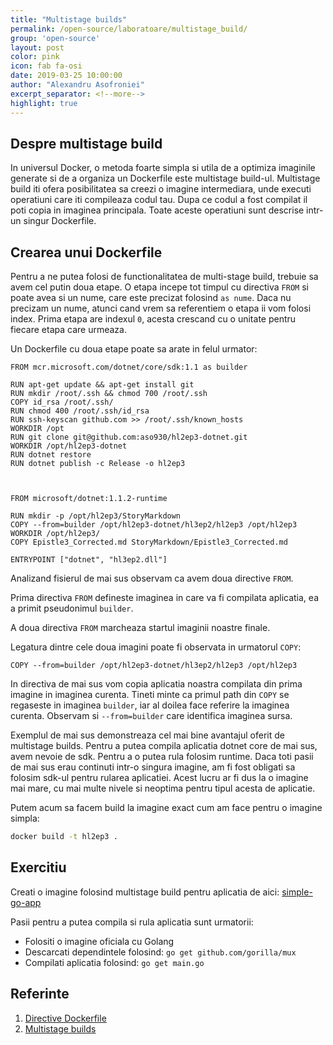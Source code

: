 ```yaml
---
title: "Multistage builds"
permalink: /open-source/laboratoare/multistage_build/
group: 'open-source'
layout: post
color: pink
icon: fab fa-osi
date: 2019-03-25 10:00:00
author: "Alexandru Asofroniei"
excerpt_separator: <!--more-->
highlight: true
---
```


## Despre multistage build

In universul Docker, o metoda foarte simpla si utila de a optimiza imaginile generate si de a organiza un Dockerfile este multistage build-ul.
Multistage build iti ofera posibilitatea sa creezi o imagine intermediara, unde executi operatiuni care iti compileaza codul tau. Dupa ce codul a fost compilat il poti copia in imaginea principala. Toate aceste operatiuni sunt descrise intr-un singur Dockerfile.

## Crearea unui Dockerfile 

Pentru a ne putea folosi de functionalitatea de multi-stage build, trebuie sa avem cel putin doua etape. O etapa incepe tot timpul cu directiva `FROM` si poate avea si un nume, care este precizat folosind `as nume`. Daca nu precizam un nume, atunci cand vrem sa referentiem o etapa ii vom folosi index. Prima etapa are indexul `0`, acesta crescand cu o unitate pentru fiecare etapa care urmeaza.

Un Dockerfile cu doua etape poate sa arate in felul urmator:

```docker
FROM mcr.microsoft.com/dotnet/core/sdk:1.1 as builder

RUN apt-get update && apt-get install git
RUN mkdir /root/.ssh && chmod 700 /root/.ssh
COPY id_rsa /root/.ssh/
RUN chmod 400 /root/.ssh/id_rsa
RUN ssh-keyscan github.com >> /root/.ssh/known_hosts
WORKDIR /opt
RUN git clone git@github.com:aso930/hl2ep3-dotnet.git
WORKDIR /opt/hl2ep3-dotnet
RUN dotnet restore
RUN dotnet publish -c Release -o hl2ep3



FROM microsoft/dotnet:1.1.2-runtime

RUN mkdir -p /opt/hl2ep3/StoryMarkdown
COPY --from=builder /opt/hl2ep3-dotnet/hl3ep2/hl2ep3 /opt/hl2ep3
WORKDIR /opt/hl2ep3/
COPY Epistle3_Corrected.md StoryMarkdown/Epistle3_Corrected.md

ENTRYPOINT ["dotnet", "hl3ep2.dll"]
```

Analizand fisierul de mai sus observam ca avem doua directive `FROM`. 

Prima directiva `FROM` defineste imaginea in care va fi compilata aplicatia, ea a primit pseudonimul `builder`.

A doua directiva `FROM` marcheaza startul imaginii noastre finale.

Legatura dintre cele doua imagini poate fi observata in urmatorul `COPY`:
```docker
COPY --from=builder /opt/hl2ep3-dotnet/hl3ep2/hl2ep3 /opt/hl2ep3
```
In directiva de mai sus vom copia aplicatia noastra compilata din prima imagine in imaginea curenta. Tineti minte ca primul path din `COPY` se regaseste in imaginea `builder`, iar al doilea face referire la imaginea curenta. Observam si `--from=builder` care identifica imaginea sursa.

Exemplul de mai sus demonstreaza cel mai bine avantajul oferit de multistage builds. Pentru a putea compila aplicatia dotnet core de mai sus, avem nevoie de sdk. Pentru a o putea rula folosim runtime. Daca toti pasii de mai sus erau continuti intr-o singura imagine, am fi fost obligati sa folosim sdk-ul pentru rularea aplicatiei. Acest lucru ar fi dus la o imagine mai mare, cu mai multe nivele si neoptima pentru tipul acesta de aplicatie.

Putem acum sa facem build la imagine exact cum am face pentru o imagine simpla:

```bash
docker build -t hl2ep3 .
```

## Exercitiu

Creati o imagine folosind multistage build pentru aplicatia de aici: [simple-go-app](https://gist.github.com/aso930/52b1e7677e4e2a60e20432aa226a9b3e)

Pasii pentru a putea compila si rula aplicatia sunt urmatorii:
 - Folositi o imagine oficiala cu Golang
 - Descarcati dependintele folosind: `go get github.com/gorilla/mux`
 - Compilati aplicatia folosind: `go get main.go`


## Referinte

1. [Directive Dockerfile](https://docs.docker.com/engine/reference/builder)
2. [Multistage builds](https://docs.docker.com/develop/develop-images/multistage-build/)
